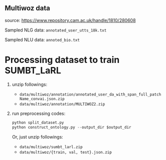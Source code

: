 ## Multiwoz data

source: https://www.repository.cam.ac.uk/handle/1810/280608

Sampled NLG data: `annotated_user_utts_18k.txt`

Sampled NLU data: `annoted_bio.txt`

# Processing dataset to train SUMBT_LaRL
1. unzip followings:
   - `data/multiwoz/annotation/annotated_user_da_with_span_full_patchName_convai.json.zip`
   - `data/multiwoz/annotation/MULTIWOZ2.zip`

2. run preprocessing codes:
	```python
	python split_dataset.py
	python construct_ontology.py --output_dir $output_dir
	```
	Or, just unzip followings:
   - `data/multiwoz/sumbt_larl.zip`
   - `data/multiwoz/{train, val, test}.json.zip`